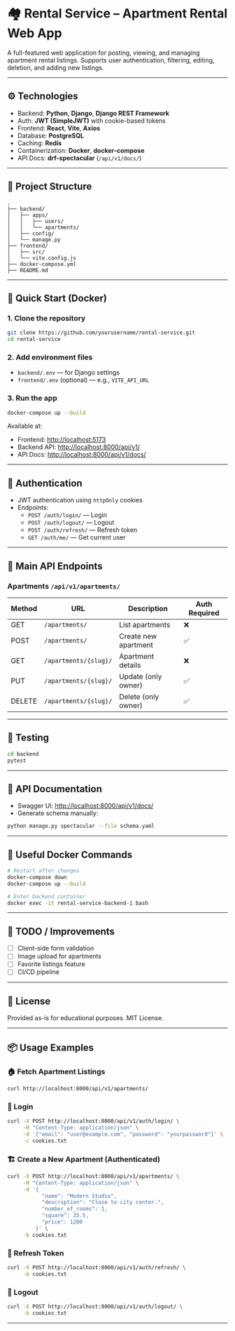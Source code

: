 
# 🏘 Rental Service – Apartment Rental Web App

A full-featured web application for posting, viewing, and managing apartment rental listings. Supports user authentication, filtering, editing, deletion, and adding new listings.

---

## ⚙️ Technologies

- Backend: **Python**, **Django**, **Django REST Framework**
- Auth: **JWT (SimpleJWT)** with cookie-based tokens
- Frontend: **React**, **Vite**, **Axios**
- Database: **PostgreSQL**
- Caching: **Redis**
- Containerization: **Docker**, **docker-compose**
- API Docs: **drf-spectacular** (`/api/v1/docs/`)

---

## 📁 Project Structure

```
.
├── backend/
│   ├── apps/
│   │   ├── users/
│   │   └── apartments/
│   ├── config/
│   └── manage.py
├── frontend/
│   ├── src/
│   └── vite.config.js
├── docker-compose.yml
├── README.md
```

---

## 🚀 Quick Start (Docker)

### 1. Clone the repository

```bash
git clone https://github.com/yourusername/rental-service.git
cd rental-service
```

### 2. Add environment files

- `backend/.env` — for Django settings
- `frontend/.env` (optional) — e.g., `VITE_API_URL`

### 3. Run the app

```bash
docker-compose up --build
```

Available at:

- Frontend: [http://localhost:5173](http://localhost:5173)
- Backend API: [http://localhost:8000/api/v1/](http://localhost:8000/api/v1/)
- API Docs: [http://localhost:8000/api/v1/docs/](http://localhost:8000/api/v1/docs/)

---

## 🔐 Authentication

- JWT authentication using `httpOnly` cookies
- Endpoints:
  - `POST /auth/login/` — Login
  - `POST /auth/logout/` — Logout
  - `POST /auth/refresh/` — Refresh token
  - `GET /auth/me/` — Get current user

---

## 🧩 Main API Endpoints

### Apartments `/api/v1/apartments/`

| Method | URL                        | Description                        | Auth Required |
|--------|----------------------------|------------------------------------|----------------|
| GET    | `/apartments/`            | List apartments                    | ❌              |
| POST   | `/apartments/`            | Create new apartment               | ✅              |
| GET    | `/apartments/{slug}/`     | Apartment details                  | ❌              |
| PUT    | `/apartments/{slug}/`     | Update (only owner)                | ✅              |
| DELETE | `/apartments/{slug}/`     | Delete (only owner)                | ✅              |

---

## 🧪 Testing

```bash
cd backend
pytest
```

---

## 📝 API Documentation

- Swagger UI: [http://localhost:8000/api/v1/docs/](http://localhost:8000/api/v1/docs/)
- Generate schema manually:

```bash
python manage.py spectacular --file schema.yaml
```

---

## 🐳 Useful Docker Commands

```bash
# Restart after changes
docker-compose down
docker-compose up --build

# Enter backend container
docker exec -it rental-service-backend-1 bash
```

---

## 📌 TODO / Improvements

- [ ] Client-side form validation
- [ ] Image upload for apartments
- [ ] Favorite listings feature
- [ ] CI/CD pipeline

---

## 📄 License

Provided as-is for educational purposes. MIT License.

---

## 📦 Usage Examples

### 🏠 Fetch Apartment Listings

```bash
curl http://localhost:8000/api/v1/apartments/
```

### 🔐 Login

```bash
curl -X POST http://localhost:8000/api/v1/auth/login/ \
     -H "Content-Type: application/json" \
     -d '{"email": "user@example.com", "password": "yourpassword"}' \
     -c cookies.txt
```

### 🏗️ Create a New Apartment (Authenticated)

```bash
curl -X POST http://localhost:8000/api/v1/apartments/ \
     -H "Content-Type: application/json" \
     -d '{
           "name": "Modern Studio",
           "description": "Close to city center.",
           "number_of_rooms": 1,
           "square": 35.5,
           "price": 1200
         }' \
     -b cookies.txt
```

### 🔄 Refresh Token

```bash
curl -X POST http://localhost:8000/api/v1/auth/refresh/ \
     -b cookies.txt
```

### 🚪 Logout

```bash
curl -X POST http://localhost:8000/api/v1/auth/logout/ \
     -b cookies.txt
```

---
